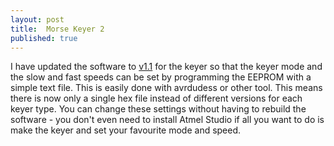 ```yaml
---
layout: post
title:  Morse Keyer 2
published: true
---
```


I have updated the software to [v1.1](https://github.com/G4TGJ/MorseKeyer/releases) for the keyer so that the keyer mode and the slow and fast speeds can be set by programming the EEPROM with a
simple text file. This is easily done with avrdudess or other tool. This means there is now only a single hex file instead of different
versions for each keyer type. You can change these settings without having to rebuild the software - you don't even need to install
Atmel Studio if all you want to do is make the keyer and set your favourite mode and speed.
